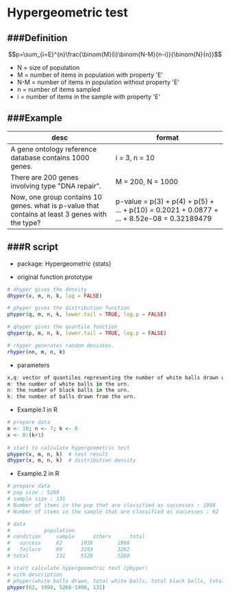 # Hypergeometric test

<script type="text/javascript" src="../js/general.js"></script>

###Definition
---

$$p=\sum_{i=E}^{n}\frac{\binom{M}{i}\binom{N-M}{n-i}}{\binom{N}{n}}$$

* N = size of population
* M = number of items in population with property 'E'
* N-M = number of items in population without property 'E'
* n = number of items sampled
* i = number of items in the sample with property 'E'

###Example
---

| desc | format |
| -- | -- |
| A gene ontology reference database contains 1000 genes. | i = 3, n = 10 |
| There are 200 genes involving type "DNA repair". | M = 200, N = 1000 |
| Now, one group contains 10 genes. what is p-value that contains at least 3 genes with the type? | p-value = p(3) + p(4) + p(5) + ... + p(10) = 0.2021 + 0.0877 + ... + 8.52e-08 = 0.32189479 |

###R script
---

* package: Hypergeometric {stats}

* original function prototype

```R
# dhyper gives the density
dhyper(x, m, n, k, log = FALSE)

# phyper gives the distribution function
phyper(q, m, n, k, lower.tail = TRUE, log.p = FALSE)

# qhyper gives the quantile function
qhyper(p, m, n, k, lower.tail = TRUE, log.p = FALSE)

# rhyper generates random deviates.
rhyper(nn, m, n, k)
```

* parameters

```R
x,q: vector of quantiles representing the number of white balls drawn without replacement from an urn which contains both black and white balls.
m: the number of white balls in the urn.
n: the number of black balls in the urn.
k: the number of balls drawn from the urn.
```

* Example.1 in R

```R
# prepare data
m <- 10; n <- 7; k <- 8
x <- 0:(k+1)
		       
# start to calculate hypergeometric test
phyper(x, m, n, k)	# test result
dhyper(x, m, n, k)	# distribution density
```

* Example.2 in R

```R
# prepare data
# pop size : 5260
# sample size : 131
# Number of items in the pop that are classified as successes : 1998
# Number of items in the sample that are classified as successes : 62

# data
#			population			
# condition		sample		others		total
#	success		62		1936		1998
#	failure		69		3193		3262
# total			131		5129		5260

# start calculate hypergeometric test (phyper)
# with description
# phyper(white balls drawn, total white balls, total black balls, totally drawn)
phyper(62, 1998, 5260-1998, 131)
```



